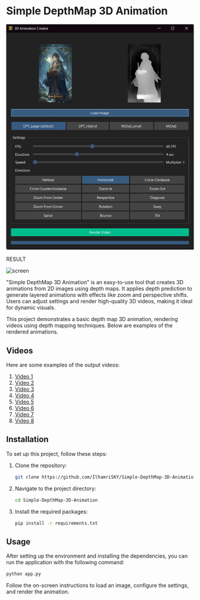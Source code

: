 # Simple DepthMap 3D Animation

![screen](screen.png)

RESULT

![screen](ariontakahashi_DPT_Large_circle_clockwise_1726378796.gif)

"Simple DepthMap 3D Animation" is an easy-to-use tool that creates 3D animations from 2D images using depth maps. It applies depth prediction to generate layered animations with effects like zoom and perspective shifts. Users can adjust settings and render high-quality 3D videos, making it ideal for dynamic visuals.

This project demonstrates a basic depth map 3D animation, rendering videos using depth mapping techniques. Below are examples of the rendered animations.

## Videos

Here are some examples of the output videos:

1. [Video 1](result/1.mp4)
2. [Video 2](result/2.mp4)
3. [Video 3](result/3.mp4)
4. [Video 4](result/4.mp4)
5. [Video 5](result/5.mp4)
6. [Video 6](result/6.mp4)
7. [Video 7](result/7.mp4)
7. [Video 8](result/8.mp4)

## Installation

To set up this project, follow these steps:

1. Clone the repository:
    ```sh
    git clone https://github.com/IlhamriSKY/Simple-DepthMap-3D-Animation.git
    ```

2. Navigate to the project directory:
    ```sh
    cd Simple-DepthMap-3D-Animation
    ```

3. Install the required packages:
    ```sh
    pip install -r requirements.txt
    ```

## Usage

After setting up the environment and installing the dependencies, you can run the application with the following command:

```sh
python app.py
```

Follow the on-screen instructions to load an image, configure the settings, and render the animation.